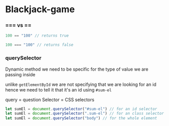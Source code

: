 # Blackjack-game

### === vs ==

``` javascript
100 == "100" // returns true

100 === "100" // returns false
```

### querySelector
Dynamic method
we need to be specific for the type of value we are passing inside

unlike `getElementById` we are not specifying that we are looking for an id hence we need to tell it that it's an id using `#sum-el`

query = question
Selector = CSS selectors

``` javascript
let sumEl = document.querySelector("#sum-el") // for an id selector
let sumEl = document.querySelector(".sum-el") // for an class selector
let sumEl = document.querySelector("body") // for the whole element
```
